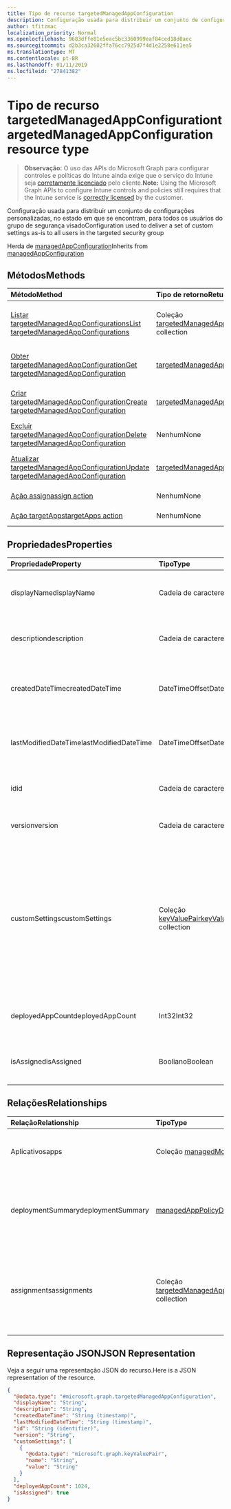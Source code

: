 ```yaml
---
title: Tipo de recurso targetedManagedAppConfiguration
description: Configuração usada para distribuir um conjunto de configurações personalizadas, no estado em que se encontram, para todos os usuários do grupo de segurança visado
author: tfitzmac
localization_priority: Normal
ms.openlocfilehash: 9683dffe81e5eac5bc3360999eaf84ced18d0aec
ms.sourcegitcommit: d2b3ca32602ffa76cc7925d7f4d1e2258e611ea5
ms.translationtype: MT
ms.contentlocale: pt-BR
ms.lasthandoff: 01/11/2019
ms.locfileid: "27841382"
---
```

# <a name="targetedmanagedappconfiguration-resource-type"></a><span data-ttu-id="bfda3-103">Tipo de recurso targetedManagedAppConfiguration</span><span class="sxs-lookup"><span data-stu-id="bfda3-103">targetedManagedAppConfiguration resource type</span></span>

> <span data-ttu-id="bfda3-104">**Observação:** O uso das APIs do Microsoft Graph para configurar controles e políticas do Intune ainda exige que o serviço do Intune seja [corretamente licenciado](https://go.microsoft.com/fwlink/?linkid=839381) pelo cliente.</span><span class="sxs-lookup"><span data-stu-id="bfda3-104">**Note:** Using the Microsoft Graph APIs to configure Intune controls and policies still requires that the Intune service is [correctly licensed](https://go.microsoft.com/fwlink/?linkid=839381) by the customer.</span></span>

<span data-ttu-id="bfda3-105">Configuração usada para distribuir um conjunto de configurações personalizadas, no estado em que se encontram, para todos os usuários do grupo de segurança visado</span><span class="sxs-lookup"><span data-stu-id="bfda3-105">Configuration used to deliver a set of custom settings as-is to all users in the targeted security group</span></span>

<span data-ttu-id="bfda3-106">Herda de [managedAppConfiguration](../resources/intune-mam-managedappconfiguration.md)</span><span class="sxs-lookup"><span data-stu-id="bfda3-106">Inherits from [managedAppConfiguration](../resources/intune-mam-managedappconfiguration.md)</span></span>

## <a name="methods"></a><span data-ttu-id="bfda3-107">Métodos</span><span class="sxs-lookup"><span data-stu-id="bfda3-107">Methods</span></span>
|<span data-ttu-id="bfda3-108">Método</span><span class="sxs-lookup"><span data-stu-id="bfda3-108">Method</span></span>|<span data-ttu-id="bfda3-109">Tipo de retorno</span><span class="sxs-lookup"><span data-stu-id="bfda3-109">Return Type</span></span>|<span data-ttu-id="bfda3-110">Descrição</span><span class="sxs-lookup"><span data-stu-id="bfda3-110">Description</span></span>|
|:---|:---|:---|
|[<span data-ttu-id="bfda3-111">Listar targetedManagedAppConfigurations</span><span class="sxs-lookup"><span data-stu-id="bfda3-111">List targetedManagedAppConfigurations</span></span>](../api/intune-mam-targetedmanagedappconfiguration-list.md)|<span data-ttu-id="bfda3-112">Coleção [targetedManagedAppConfiguration](../resources/intune-mam-targetedmanagedappconfiguration.md)</span><span class="sxs-lookup"><span data-stu-id="bfda3-112">[targetedManagedAppConfiguration](../resources/intune-mam-targetedmanagedappconfiguration.md) collection</span></span>|<span data-ttu-id="bfda3-113">Listar propriedades e relações dos objetos [targetedManagedAppConfiguration](../resources/intune-mam-targetedmanagedappconfiguration.md).</span><span class="sxs-lookup"><span data-stu-id="bfda3-113">List properties and relationships of the [targetedManagedAppConfiguration](../resources/intune-mam-targetedmanagedappconfiguration.md) objects.</span></span>|
|[<span data-ttu-id="bfda3-114">Obter targetedManagedAppConfiguration</span><span class="sxs-lookup"><span data-stu-id="bfda3-114">Get targetedManagedAppConfiguration</span></span>](../api/intune-mam-targetedmanagedappconfiguration-get.md)|[<span data-ttu-id="bfda3-115">targetedManagedAppConfiguration</span><span class="sxs-lookup"><span data-stu-id="bfda3-115">targetedManagedAppConfiguration</span></span>](../resources/intune-mam-targetedmanagedappconfiguration.md)|<span data-ttu-id="bfda3-116">Ler propriedades e relações do objeto [targetedManagedAppConfiguration](../resources/intune-mam-targetedmanagedappconfiguration.md).</span><span class="sxs-lookup"><span data-stu-id="bfda3-116">Read properties and relationships of the [targetedManagedAppConfiguration](../resources/intune-mam-targetedmanagedappconfiguration.md) object.</span></span>|
|[<span data-ttu-id="bfda3-117">Criar targetedManagedAppConfiguration</span><span class="sxs-lookup"><span data-stu-id="bfda3-117">Create targetedManagedAppConfiguration</span></span>](../api/intune-mam-targetedmanagedappconfiguration-create.md)|[<span data-ttu-id="bfda3-118">targetedManagedAppConfiguration</span><span class="sxs-lookup"><span data-stu-id="bfda3-118">targetedManagedAppConfiguration</span></span>](../resources/intune-mam-targetedmanagedappconfiguration.md)|<span data-ttu-id="bfda3-119">Cria um novo objeto [targetedManagedAppConfiguration](../resources/intune-mam-targetedmanagedappconfiguration.md).</span><span class="sxs-lookup"><span data-stu-id="bfda3-119">Create a new [targetedManagedAppConfiguration](../resources/intune-mam-targetedmanagedappconfiguration.md) object.</span></span>|
|[<span data-ttu-id="bfda3-120">Excluir targetedManagedAppConfiguration</span><span class="sxs-lookup"><span data-stu-id="bfda3-120">Delete targetedManagedAppConfiguration</span></span>](../api/intune-mam-targetedmanagedappconfiguration-delete.md)|<span data-ttu-id="bfda3-121">Nenhum</span><span class="sxs-lookup"><span data-stu-id="bfda3-121">None</span></span>|<span data-ttu-id="bfda3-122">Excluir um [targetedManagedAppConfiguration](../resources/intune-mam-targetedmanagedappconfiguration.md).</span><span class="sxs-lookup"><span data-stu-id="bfda3-122">Deletes a [targetedManagedAppConfiguration](../resources/intune-mam-targetedmanagedappconfiguration.md).</span></span>|
|[<span data-ttu-id="bfda3-123">Atualizar targetedManagedAppConfiguration</span><span class="sxs-lookup"><span data-stu-id="bfda3-123">Update targetedManagedAppConfiguration</span></span>](../api/intune-mam-targetedmanagedappconfiguration-update.md)|[<span data-ttu-id="bfda3-124">targetedManagedAppConfiguration</span><span class="sxs-lookup"><span data-stu-id="bfda3-124">targetedManagedAppConfiguration</span></span>](../resources/intune-mam-targetedmanagedappconfiguration.md)|<span data-ttu-id="bfda3-125">Atualizar as propriedades de um objeto [targetedManagedAppConfiguration](../resources/intune-mam-targetedmanagedappconfiguration.md).</span><span class="sxs-lookup"><span data-stu-id="bfda3-125">Update the properties of a [targetedManagedAppConfiguration](../resources/intune-mam-targetedmanagedappconfiguration.md) object.</span></span>|
|[<span data-ttu-id="bfda3-126">Ação assign</span><span class="sxs-lookup"><span data-stu-id="bfda3-126">assign action</span></span>](../api/intune-mam-targetedmanagedappconfiguration-assign.md)|<span data-ttu-id="bfda3-127">Nenhum</span><span class="sxs-lookup"><span data-stu-id="bfda3-127">None</span></span>|<span data-ttu-id="bfda3-128">Ainda não documentado</span><span class="sxs-lookup"><span data-stu-id="bfda3-128">Not yet documented</span></span>|
|[<span data-ttu-id="bfda3-129">Ação targetApps</span><span class="sxs-lookup"><span data-stu-id="bfda3-129">targetApps action</span></span>](../api/intune-mam-targetedmanagedappconfiguration-targetapps.md)|<span data-ttu-id="bfda3-130">Nenhum</span><span class="sxs-lookup"><span data-stu-id="bfda3-130">None</span></span>|<span data-ttu-id="bfda3-131">Ainda não documentado</span><span class="sxs-lookup"><span data-stu-id="bfda3-131">Not yet documented</span></span>|

## <a name="properties"></a><span data-ttu-id="bfda3-132">Propriedades</span><span class="sxs-lookup"><span data-stu-id="bfda3-132">Properties</span></span>
|<span data-ttu-id="bfda3-133">Propriedade</span><span class="sxs-lookup"><span data-stu-id="bfda3-133">Property</span></span>|<span data-ttu-id="bfda3-134">Tipo</span><span class="sxs-lookup"><span data-stu-id="bfda3-134">Type</span></span>|<span data-ttu-id="bfda3-135">Descrição</span><span class="sxs-lookup"><span data-stu-id="bfda3-135">Description</span></span>|
|:---|:---|:---|
|<span data-ttu-id="bfda3-136">displayName</span><span class="sxs-lookup"><span data-stu-id="bfda3-136">displayName</span></span>|<span data-ttu-id="bfda3-137">Cadeia de caracteres</span><span class="sxs-lookup"><span data-stu-id="bfda3-137">String</span></span>|<span data-ttu-id="bfda3-138">Nome para exibição da política.</span><span class="sxs-lookup"><span data-stu-id="bfda3-138">Policy display name.</span></span> <span data-ttu-id="bfda3-139">Herdado de [managedAppPolicy](../resources/intune-mam-managedapppolicy.md)</span><span class="sxs-lookup"><span data-stu-id="bfda3-139">Inherited from [managedAppPolicy](../resources/intune-mam-managedapppolicy.md)</span></span>|
|<span data-ttu-id="bfda3-140">description</span><span class="sxs-lookup"><span data-stu-id="bfda3-140">description</span></span>|<span data-ttu-id="bfda3-141">Cadeia de caracteres</span><span class="sxs-lookup"><span data-stu-id="bfda3-141">String</span></span>|<span data-ttu-id="bfda3-142">A descrição da política.</span><span class="sxs-lookup"><span data-stu-id="bfda3-142">The policy's description.</span></span> <span data-ttu-id="bfda3-143">Herdado de [managedAppPolicy](../resources/intune-mam-managedapppolicy.md)</span><span class="sxs-lookup"><span data-stu-id="bfda3-143">Inherited from [managedAppPolicy](../resources/intune-mam-managedapppolicy.md)</span></span>|
|<span data-ttu-id="bfda3-144">createdDateTime</span><span class="sxs-lookup"><span data-stu-id="bfda3-144">createdDateTime</span></span>|<span data-ttu-id="bfda3-145">DateTimeOffset</span><span class="sxs-lookup"><span data-stu-id="bfda3-145">DateTimeOffset</span></span>|<span data-ttu-id="bfda3-146">A data e a hora da criação da política.</span><span class="sxs-lookup"><span data-stu-id="bfda3-146">The date and time the policy was created.</span></span> <span data-ttu-id="bfda3-147">Herdado de [managedAppPolicy](../resources/intune-mam-managedapppolicy.md)</span><span class="sxs-lookup"><span data-stu-id="bfda3-147">Inherited from [managedAppPolicy](../resources/intune-mam-managedapppolicy.md)</span></span>|
|<span data-ttu-id="bfda3-148">lastModifiedDateTime</span><span class="sxs-lookup"><span data-stu-id="bfda3-148">lastModifiedDateTime</span></span>|<span data-ttu-id="bfda3-149">DateTimeOffset</span><span class="sxs-lookup"><span data-stu-id="bfda3-149">DateTimeOffset</span></span>|<span data-ttu-id="bfda3-150">Última vez em que a política foi modificada.</span><span class="sxs-lookup"><span data-stu-id="bfda3-150">Last time the policy was modified.</span></span> <span data-ttu-id="bfda3-151">Herdado de [managedAppPolicy](../resources/intune-mam-managedapppolicy.md)</span><span class="sxs-lookup"><span data-stu-id="bfda3-151">Inherited from [managedAppPolicy](../resources/intune-mam-managedapppolicy.md)</span></span>|
|<span data-ttu-id="bfda3-152">id</span><span class="sxs-lookup"><span data-stu-id="bfda3-152">id</span></span>|<span data-ttu-id="bfda3-153">Cadeia de caracteres</span><span class="sxs-lookup"><span data-stu-id="bfda3-153">String</span></span>|<span data-ttu-id="bfda3-154">Chave da entidade.</span><span class="sxs-lookup"><span data-stu-id="bfda3-154">Key of the entity.</span></span> <span data-ttu-id="bfda3-155">Herdado de [managedAppPolicy](../resources/intune-mam-managedapppolicy.md)</span><span class="sxs-lookup"><span data-stu-id="bfda3-155">Inherited from [managedAppPolicy](../resources/intune-mam-managedapppolicy.md)</span></span>|
|<span data-ttu-id="bfda3-156">version</span><span class="sxs-lookup"><span data-stu-id="bfda3-156">version</span></span>|<span data-ttu-id="bfda3-157">Cadeia de caracteres</span><span class="sxs-lookup"><span data-stu-id="bfda3-157">String</span></span>|<span data-ttu-id="bfda3-158">Versão da entidade.</span><span class="sxs-lookup"><span data-stu-id="bfda3-158">Version of the entity.</span></span> <span data-ttu-id="bfda3-159">Herdado de [managedAppPolicy](../resources/intune-mam-managedapppolicy.md)</span><span class="sxs-lookup"><span data-stu-id="bfda3-159">Inherited from [managedAppPolicy](../resources/intune-mam-managedapppolicy.md)</span></span>|
|<span data-ttu-id="bfda3-160">customSettings</span><span class="sxs-lookup"><span data-stu-id="bfda3-160">customSettings</span></span>|<span data-ttu-id="bfda3-161">Coleção [keyValuePair](../resources/intune-mam-keyvaluepair.md)</span><span class="sxs-lookup"><span data-stu-id="bfda3-161">[keyValuePair](../resources/intune-mam-keyvaluepair.md) collection</span></span>|<span data-ttu-id="bfda3-162">Um conjunto de pares de chave de cadeia de caracteres e valor de cadeia de caracteres a serem enviados aos aplicativos para usuários para os quais a configuração tem escopo definido, não alterados por esse serviço Herdado de [managedAppConfiguration](../resources/intune-mam-managedappconfiguration.md)</span><span class="sxs-lookup"><span data-stu-id="bfda3-162">A set of string key and string value pairs to be sent to apps for users to whom the configuration is scoped, unalterned by this service Inherited from [managedAppConfiguration](../resources/intune-mam-managedappconfiguration.md)</span></span>|
|<span data-ttu-id="bfda3-163">deployedAppCount</span><span class="sxs-lookup"><span data-stu-id="bfda3-163">deployedAppCount</span></span>|<span data-ttu-id="bfda3-164">Int32</span><span class="sxs-lookup"><span data-stu-id="bfda3-164">Int32</span></span>|<span data-ttu-id="bfda3-165">Contagem de aplicativos em que a política atual é implantada.</span><span class="sxs-lookup"><span data-stu-id="bfda3-165">Count of apps to which the current policy is deployed.</span></span>|
|<span data-ttu-id="bfda3-166">isAssigned</span><span class="sxs-lookup"><span data-stu-id="bfda3-166">isAssigned</span></span>|<span data-ttu-id="bfda3-167">Booliano</span><span class="sxs-lookup"><span data-stu-id="bfda3-167">Boolean</span></span>|<span data-ttu-id="bfda3-168">Indica se a política foi implantada a grupos de inclusão ou não.</span><span class="sxs-lookup"><span data-stu-id="bfda3-168">Indicates if the policy is deployed to any inclusion groups or not.</span></span>|

## <a name="relationships"></a><span data-ttu-id="bfda3-169">Relações</span><span class="sxs-lookup"><span data-stu-id="bfda3-169">Relationships</span></span>
|<span data-ttu-id="bfda3-170">Relação</span><span class="sxs-lookup"><span data-stu-id="bfda3-170">Relationship</span></span>|<span data-ttu-id="bfda3-171">Tipo</span><span class="sxs-lookup"><span data-stu-id="bfda3-171">Type</span></span>|<span data-ttu-id="bfda3-172">Descrição</span><span class="sxs-lookup"><span data-stu-id="bfda3-172">Description</span></span>|
|:---|:---|:---|
|<span data-ttu-id="bfda3-173">Aplicativos</span><span class="sxs-lookup"><span data-stu-id="bfda3-173">apps</span></span>|<span data-ttu-id="bfda3-174">Coleção [managedMobileApp](../resources/intune-mam-managedmobileapp.md)</span><span class="sxs-lookup"><span data-stu-id="bfda3-174">[managedMobileApp](../resources/intune-mam-managedmobileapp.md) collection</span></span>|<span data-ttu-id="bfda3-175">Lista de aplicativos em que a política é implantada.</span><span class="sxs-lookup"><span data-stu-id="bfda3-175">List of apps to which the policy is deployed.</span></span>|
|<span data-ttu-id="bfda3-176">deploymentSummary</span><span class="sxs-lookup"><span data-stu-id="bfda3-176">deploymentSummary</span></span>|[<span data-ttu-id="bfda3-177">managedAppPolicyDeploymentSummary</span><span class="sxs-lookup"><span data-stu-id="bfda3-177">managedAppPolicyDeploymentSummary</span></span>](../resources/intune-mam-managedapppolicydeploymentsummary.md)|<span data-ttu-id="bfda3-178">Propriedade de navegação para o resumo de implantação da configuração.</span><span class="sxs-lookup"><span data-stu-id="bfda3-178">Navigation property to deployment summary of the configuration.</span></span>|
|<span data-ttu-id="bfda3-179">assignments</span><span class="sxs-lookup"><span data-stu-id="bfda3-179">assignments</span></span>|<span data-ttu-id="bfda3-180">Coleção [targetedManagedAppPolicyAssignment](../resources/intune-mam-targetedmanagedapppolicyassignment.md)</span><span class="sxs-lookup"><span data-stu-id="bfda3-180">[targetedManagedAppPolicyAssignment](../resources/intune-mam-targetedmanagedapppolicyassignment.md) collection</span></span>|<span data-ttu-id="bfda3-181">Propriedades de navegação para lista de grupos de inclusão e exclusão às quais a política é implantada.</span><span class="sxs-lookup"><span data-stu-id="bfda3-181">Navigation property to list of inclusion and exclusion groups to which the policy is deployed.</span></span>|

## <a name="json-representation"></a><span data-ttu-id="bfda3-182">Representação JSON</span><span class="sxs-lookup"><span data-stu-id="bfda3-182">JSON Representation</span></span>
<span data-ttu-id="bfda3-183">Veja a seguir uma representação JSON do recurso.</span><span class="sxs-lookup"><span data-stu-id="bfda3-183">Here is a JSON representation of the resource.</span></span>
<!-- {
  "blockType": "resource",
  "keyProperty": "id",
  "@odata.type": "microsoft.graph.targetedManagedAppConfiguration"
}
-->
``` json
{
  "@odata.type": "#microsoft.graph.targetedManagedAppConfiguration",
  "displayName": "String",
  "description": "String",
  "createdDateTime": "String (timestamp)",
  "lastModifiedDateTime": "String (timestamp)",
  "id": "String (identifier)",
  "version": "String",
  "customSettings": [
    {
      "@odata.type": "microsoft.graph.keyValuePair",
      "name": "String",
      "value": "String"
    }
  ],
  "deployedAppCount": 1024,
  "isAssigned": true
}
```




